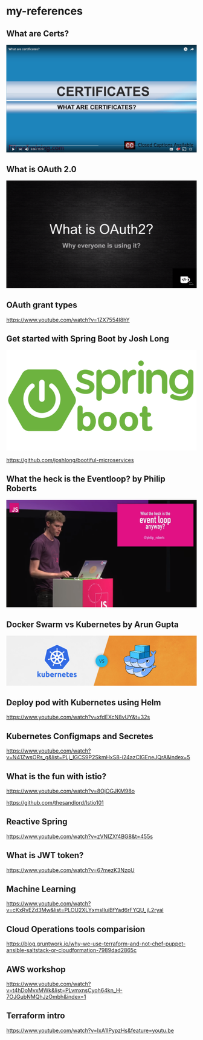 # my-references

## What are Certs?

[![What are Certs](./certs.png)](https://www.youtube.com/watch?v=LRMBZhdFjDI)

## What is OAuth 2.0
[![What is OAuth](./OAuth.png)](https://www.youtube.com/watch?v=LRNg4tDtrkE)

## OAuth grant types
https://www.youtube.com/watch?v=1ZX7554l8hY

## Get started with Spring Boot by Josh Long
[![Spring Boot](./spring-boot.png)](https://www.youtube.com/watch?v=SFDYdslOvu8)

https://github.com/joshlong/bootiful-microservices

## What the heck is the Eventloop? by Philip Roberts
[![Event Loop](./event-loop.png)](https://www.youtube.com/watch?v=8aGhZQkoFbQ&t=860s)

## Docker Swarm vs Kubernetes by Arun Gupta
[![Kubernetes vs Docker Swarm](./k-vs-d.jpg)](https://www.youtube.com/watch?v=1dgUXNVQS5o&t=40s)

## Deploy pod with Kubernetes using Helm
https://www.youtube.com/watch?v=xfdEXcN8vUY&t=32s

## Kubernetes Configmaps and Secretes
https://www.youtube.com/watch?v=N41ZwsORs_g&list=PLj_IGCS9P2SkmHxS8-i24azCIGEneJQrA&index=5

## What is the fun with istio?
https://www.youtube.com/watch?v=8OjOGJKM98o

https://github.com/thesandlord/Istio101

## Reactive Spring
https://www.youtube.com/watch?v=zVNIZXf4BG8&t=455s

## What is JWT token?
https://www.youtube.com/watch?v=67mezK3NzpU

## Machine Learning
https://www.youtube.com/watch?v=cKxRvEZd3Mw&list=PLOU2XLYxmsIIuiBfYad6rFYQU_jL2ryal

## Cloud Operations tools comparision
https://blog.gruntwork.io/why-we-use-terraform-and-not-chef-puppet-ansible-saltstack-or-cloudformation-7989dad2865c

## AWS workshop
https://www.youtube.com/watch?v=t4hDoMvxMWk&list=PLvmxnsCyoh64kn_H-7OJGubNMQhJzOmbh&index=1

## Terraform intro
https://www.youtube.com/watch?v=IxA1IPypzHs&feature=youtu.be



